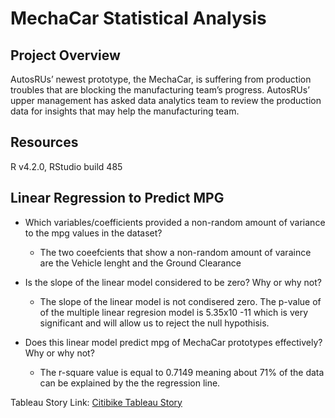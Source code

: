 # MechaCar Statistical Analysis

## Project Overview
AutosRUs’ newest prototype, the MechaCar, is suffering from production troubles that are blocking the manufacturing team’s progress. AutosRUs’ upper management has asked data analytics team to review the production data for insights that may help the manufacturing team.

## Resources

R v4.2.0, RStudio build 485

## Linear Regression to Predict MPG

* Which variables/coefficients provided a non-random amount of variance to the mpg values in the dataset?

	* The two coeefcients that show a non-random amount of varaince are the Vehicle lenght and the Ground Clearance


* Is the slope of the linear model considered to be zero? Why or why not?
	* The slope of the linear model is not condisered zero.  The p-value of of the multiple linear regresion model is 5.35x10 -11</sup> which is very significant and will allow us to reject the null hypothisis.


* Does this linear model predict mpg of MechaCar prototypes effectively? Why or why not?
	* The r-square value is equal to 0.7149 meaning about 71% of the data can be explained by the the regression line.






Tableau Story Link: [Citibike Tableau Story](https://public.tableau.com/app/profile/timothy.bialek/viz/NYCBikeChallenge_16513578165240/CitibikeStory?publish=yes)

